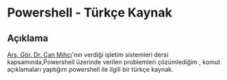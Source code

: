 # Powershell - Türkçe Kaynak


## Açıklama 

[Arş. Gör. Dr. Can Mıhcı](https://www.linkedin.com/in/canmihci/)'nın verdiği işletim sistemleri dersi kapsamında,Powershell üzerinde verilen problemleri çözümlediğim , komut açıklamaları yaptığım  powershell ile ilgili bir türkçe kaynak.